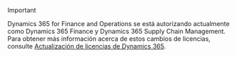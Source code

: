 > [!IMPORTANT]
> Dynamics 365 for Finance and Operations se está autorizando actualmente como Dynamics 365 Finance y Dynamics 365 Supply Chain Management. Para obtener más información acerca de estos cambios de licencias, consulte [Actualización de licencias de Dynamics 365](https://docs.microsoft.com/dynamics365/licensing/update).